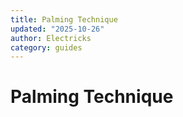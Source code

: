 ```yaml
---
title: Palming Technique
updated: "2025-10-26"
author: Electricks
category: guides
---
```


# Palming Technique

